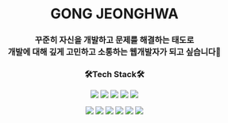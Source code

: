 <h1 align="center">GONG JEONGHWA</h1>

<h3 align="center">꾸준히 자신을 개발하고 문제를 해결하는 태도로<br>
개발에 대해 깊게 고민하고 소통하는 웹개발자가 되고 싶습니다👩</h3>

<h3 align="center">🛠Tech Stack🛠</h3>
<p align="center">
<img src="https://img.shields.io/badge/Java-007396?style=flat-square&logo=java&logoColor=white"/>
<img src="https://img.shields.io/badge/javascript-orange?style=flat-square&logo=javascript&logoColor=white"/>
<img src="https://img.shields.io/badge/jQuery-0769AD?style=flat-square&logo=jquery&logoColor=white"/> 
<img src="https://img.shields.io/badge/CSS3-1572B6?style=flat-square&logo=CSS3&logoColor=white"/>
<img src="https://img.shields.io/badge/HTML5-E34F26?style=flat-square&logo=HTML5&logoColor=white"/>
</p>

<p align="center">
<img src="https://img.shields.io/badge/Maven-C71A36?style=flat-square&logo=apachmaven&logoColor=white"/>
<img src="https://img.shields.io/badge/Spring-6DB33F?style=flat-square&logo=Spring&logoColor=white"/>  
<img src="https://img.shields.io/badge/Maven-C71A36?style=flat-square&logo=apachmaven&logoColor=white"/>
<img src="https://img.shields.io/badge/Eclipse-2C2255?style=flat-square&logo=EclipseIDE&logoColor=white"/>
<img src="https://img.shields.io/badge/Oracle-F80000?style=flat-square&logo=Oracle&logoColor=white"/>
<img src="https://img.shields.io/badge/MyBatis-F80000?style=flat-square&logo=MyBatis&logoColor=white"/>  
</p>





<!--
**GongJeongHwa/GongJeongHwa** is a ✨ _special_ ✨ repository because its `README.md` (this file) appears on your GitHub profile.

Here are some ideas to get you started:

- 🔭 I’m currently working on ...
- 🌱 I’m currently learning ...
- 👯 I’m looking to collaborate on ...
- 🤔 I’m looking for help with ...
- 💬 Ask me about ...
- 📫 How to reach me: ...
- 😄 Pronouns: ...
- ⚡ Fun fact: ...
-->
